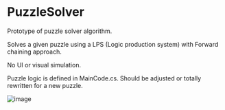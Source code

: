 # PuzzleSolver

Prototype of puzzle solver algorithm.

Solves a given puzzle using a LPS (Logic production system) with Forward chaining approach.

No UI or visual simulation. 

Puzzle logic is defined in MainCode.cs. Should be adjusted or totally rewritten for a new puzzle.

![image](https://user-images.githubusercontent.com/7633163/225441120-83cccd04-488d-4073-895e-d96138ac2fa3.png)

